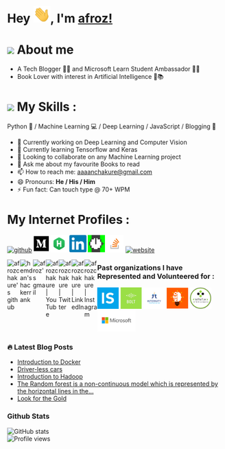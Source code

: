 <!--
**afrozchakure/afrozchakure** is a ✨ _special_ ✨ repository because its `README.md` (this file) appears on your GitHub profile.

Here are some ideas to get you started:

- 🔭 I’m currently working on ...
- 🌱 I’m currently learning ...
- 👯 I’m looking to collaborate on ...
- 🤔 I’m looking for help with ...
- 💬 Ask me about ...
- 📫 How to reach me: ...
- 😄 Pronouns: ...
- ⚡ Fun fact: ...
-->
# Hey <img src="assets/wave.gif" width="40px">, I'm [afroz!](https://github.com/afrozchakure) 


# <img src="https://media.giphy.com/media/VgCDAzcKvsR6OM0uWg/giphy.gif" width="50" draggable="false" > About me 
- A Tech Blogger 👨‍💻 and Microsoft Learn Student Ambassador 👨‍🎓
- Book Lover with interest in Artificial Intelligence 🤖📚  




# <img src="https://media.giphy.com/media/WUlplcMpOCEmTGBtBW/giphy.gif" width="50"> My Skills :
Python 🐍 / Machine Learning 💻 / Deep Learning / JavaScript / Blogging 💖

- 🔭 Currently working on Deep Learning and Computer Vision 
- 🌱 Currently learning Tensorflow and Keras 
- 👯 Looking to collaborate on any Machine Learning project
- 💬 Ask me about my favourite Books to read 
- 📫 How to reach me: aaaanchakure@gmail.com 
- 😄 Pronouns: **He / His / Him** 
- ⚡ Fun fact: Can touch type @ 70+ WPM

# My Internet Profiles :   
[<img src='https://cdn.jsdelivr.net/npm/simple-icons@3.0.1/icons/github.svg' alt='github' height='40'>](https://github.com/afrozchakure) [<img src='logos/medium-brands.svg' alt='medium' height='40'>](https://medium.com/@aaaanchakure) [<img src='logos/hackerrank.png' alt='hackerrank' height='40'>](https://www.hackerrank.com/aaaanchakure)
[<img src='logos/linkedin.jpg' alt='linkedin' height='40'>](https://www.linkedin.com/in/afroz-chakure-489780168/)  [<img src ='logos/hackernoon.jpeg' height='40'>](https://hackernoon.com/u/afroz-chakure)  [<img src='logos/stackoverflow.png' alt='stackoverflow' height='40'>](https://stackoverflow.com/users/10404589/afroz-chakure)  [<img src='https://cdn.jsdelivr.net/npm/simple-icons@3.0.1/icons/icloud.svg' alt='website' height='40'>](https://afrozchakure.github.io/)  

<a href="https://github.com/afrozchakure">
  <img align="left" alt="afrozchakure's github" width="30px" src="https://image.flaticon.com/icons/svg/2111/2111432.svg" draggable="false" />
</a>
<a href="https://www.hackerrank.com/aaaanchakure?hr_r=1">
  <img align="left" alt="hemdan's hackerrank" width="30px" src="https://assets.brandfolder.com/y9ol94wb/v/331198/view@2x.png?v=1591971279" draggable="false" />
</a>
<a href="aaaanchakure@gmail.com">
  <img align="left" alt="afroz's gmail" width="30px" src="https://image.flaticon.com/icons/svg/732/732200.svg" draggable="false" />
</a>


[<img align="left" alt="afrozchakure | YouTube" width="30px" src="https://cdn.jsdelivr.net/npm/simple-icons@v3/icons/youtube.svg" />][youtube]
[<img align="left" alt="afrozchakure | Twitter" width="30px" src="https://cdn.jsdelivr.net/npm/simple-icons@v3/icons/twitter.svg" />][twitter]
[<img align="left" alt="afrozchakure | LinkedIn" width="30px" src="https://cdn.jsdelivr.net/npm/simple-icons@v3/icons/linkedin.svg" />][linkedin]
[<img align="left" alt="afrozchakure | Instagram" width="30px" src="https://cdn.jsdelivr.net/npm/simple-icons@v3/icons/instagram.svg" />][instagram]  


### **Past organizations I have Represented and Volunteered for :**
[<img src='logos/internshala.jpeg' alt='Internshala' height='50'>](https://www.linkedin.com/in/afroz-chakure-489780168/detail/treasury/position:1506416247/?entityUrn=urn%3Ali%3Afsd_profileTreasuryMedia%3A(ACoAACf7HqkBEAvG28MLcLHRKqzj4XfAsTRDVIU%2C1586503193371)&section=position%3A1506416247&treasuryCount=3) [<img src='logos/boltiot.jpeg' alt='Bolt IoT' height='50'>](https://www.linkedin.com/in/afroz-chakure-489780168/detail/treasury/position:1514135452/?entityUrn=urn%3Ali%3Afsd_profileTreasuryMedia%3A(ACoAACf7HqkBEAvG28MLcLHRKqzj4XfAsTRDVIU%2C1586503341495)&section=position%3A1514135452&treasuryCount=2) [<img src='logos/internityfoundation.png' alt='Internity Foundation' height='50'>](https://www.linkedin.com/in/afroz-chakure-489780168/detail/treasury/position:1472338911/?entityUrn=urn%3Ali%3Afsd_profileTreasuryMedia%3A(ACoAACf7HqkBEAvG28MLcLHRKqzj4XfAsTRDVIU%2C1566712827160)&section=position%3A1472338911&treasuryCount=3)
[<img src='logos/NEO.png' alt='National Engineering Olympiad Foundation' height='50'>](https://www.linkedin.com/in/afroz-chakure-489780168/detail/treasury/position:1595741865/?entityUrn=urn%3Ali%3Afsd_profileTreasuryMedia%3A(ACoAACf7HqkBEAvG28MLcLHRKqzj4XfAsTRDVIU%2C1587307831340)&section=position%3A1595741865&treasuryCount=2)  [<img src='logos/iotiot.png' alt='IoTIoT' height='50'>](https://www.linkedin.com/in/afroz-chakure-489780168/detail/treasury/position:1584257400/?entityUrn=urn%3Ali%3Afsd_profileTreasuryMedia%3A(ACoAACf7HqkBEAvG28MLcLHRKqzj4XfAsTRDVIU%2C1589202533006)&section=position%3A1584257400&treasuryCount=5)  [<img src='logos/microsoft.jpg' alt='Microsoft' height='50'>](https://www.linkedin.com/in/afroz-chakure-489780168/detail/treasury/position:1617256397/?entityUrn=urn%3Ali%3Afsd_profileTreasuryMedia%3A(ACoAACf7HqkBEAvG28MLcLHRKqzj4XfAsTRDVIU%2C1588819842230)&section=position%3A1617256397&treasuryCount=1)  

### 🔥 Latest Blog Posts
<!-- BLOG-POST-LIST:START -->
- [Introduction to Docker](https://medium.com/swlh/introduction-to-docker-96aad5eabb30?source=rss-e956e8d58684------2)
- [Driver-less cars](https://towardsdatascience.com/driver-less-cars-ec8c22b5187a?source=rss-e956e8d58684------2)
- [Introduction to Hadoop](https://towardsdatascience.com/introduction-to-hadoop-bd305512a28c?source=rss-e956e8d58684------2)
- [The Random forest is a non-continuous model which is represented by the horizontal lines in the…](https://medium.com/@aaaanchakure/the-random-forest-is-a-non-continous-model-which-is-represented-by-the-horizontal-lines-in-the-aadd49864ae2?source=rss-e956e8d58684------2)
- [Look for the Gold](https://medium.com/@aaaanchakure/look-for-the-gold-8bbe23757d64?source=rss-e956e8d58684------2)
<!-- BLOG-POST-LIST:END -->

### **Github Stats**

![GitHub stats](https://github-readme-stats.vercel.app/api?username=afrozchakure&show_icons=true)    
![Profile views](https://gpvc.arturio.dev/afrozchakure)


[website]: https://hardtasksin.wordpress.com
[twitter]: https://twitter.com/afrozchakure
[youtube]: https://www.youtube.com/channel/UCPmy03SOvaSa7rFbp6x31Hw?view_as=subscriber
[instagram]: https://instagram.com/afrozchakure
[linkedin]: https://www.linkedin.com/in/afroz-chakure-489780168/
